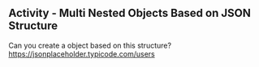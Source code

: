 
## Activity - Multi Nested Objects Based on JSON Structure


Can you create a object based on this structure? https://jsonplaceholder.typicode.com/users
